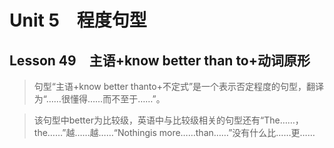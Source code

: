 ﻿ # Unit 5　程度句型
 ## Lesson 49　主语+know better than to+动词原形
 
> 句型“主语+know better thanto+不定式”是一个表示否定程度的句型，翻译为“……很懂得……而不至于……”。

> 该句型中better为比较级，英语中与比较级相关的句型还有“The……，the……”越……越……“Nothingis more……than……”没有什么比……更……


 
